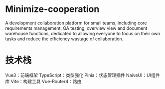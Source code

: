 # Minimize-cooperation
A development collaboration platform for small teams, including core requirements management, QA testing, overview view and document warehouse functions, dedicated to allowing everyone to focus on their own tasks and reduce the efficiency wastage of collaboration.

# 技术栈
Vue3：前端框架
TypeScript：类型强化
Pinia：状态管理插件
NaiveUI：UI组件库
Vite：构建工具
Vue-Router4：路由

